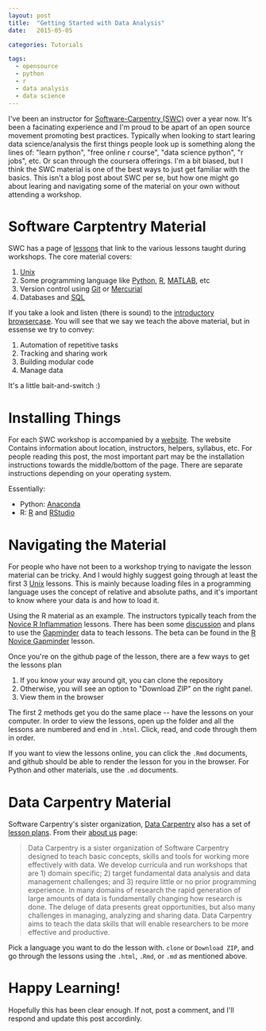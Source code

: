 ```yaml
---
layout: post
title:  "Getting Started with Data Analysis"
date:   2015-05-05

categories: Tutorials

tags:
  - opensource
  - python
  - r
  - data analysis
  - data science
---
```


I've been an instructor for [Software-Carpentry (SWC)](http://software-carpentry.org) over a year now.
It's been a facinating experience and I'm proud to be apart of an open source movement promoting best practices.
Typically when looking to start learing data science/analysis the first things people look up is something along the lines of: "learn python", "free online r course", "data science python", "r jobs", etc.
Or scan through the coursera offerings.
I'm a bit biased, but I think the SWC material is one of the best ways to just get familiar with the basics.
This isn't a blog post about SWC per se, but how one might go about learing and navigating some of the material on your own without attending a workshop.

# Software Carptentry Material

SWC has a page of [lessons](http://software-carpentry.org/lessons.html) that link to the various lessons taught during workshops.
The core material covers:

1. [Unix](http://swcarpentry.github.io/shell-novice/)
2. Some programming language like [Python](http://swcarpentry.github.io/python-novice-inflammation/), [R](http://swcarpentry.github.io/r-novice-inflammation/), [MATLAB](http://swcarpentry.github.io/matlab-novice-inflammation/), etc
3. Version control using [Git](https://github.com/swcarpentry/git-novice) or [Mercurial](https://github.com/swcarpentry/hg-novice)
4. Databases and [SQL](http://swcarpentry.github.io/sql-novice-survey/)

If you take a look and listen (there is sound) to the [introductory browsercase](http://swcarpentry.github.io/slideshows/introducing-software-carpentry/index.html#slide-3).
You will see that we say we teach the above material, but in essense we try to convey:

1. Automation of repetitive tasks
2. Tracking and sharing work
3. Building modular code
4. Manage data

It's a little bait-and-switch :)

# Installing Things

For each SWC workshop is accompanied by a [website](http://chendaniely.github.io/workshop-template-empty/).
The website Contains information about location, instructors, helpers, syllabus, etc.
For people reading this post, the most important part may be the installation instructions towards the middle/bottom of the page.
There are separate instructions depending on your operating system.

Essentially:

 - Python: [Anaconda](http://continuum.io/downloads)
 - R: [R](http://cran.rstudio.com/) and [RStudio](http://www.rstudio.com/products/rstudio/download/)

# Navigating the Material

For people who have not been to a workshop trying to navigate the lesson material can be tricky.
And I would highly suggest going through at least the first 3 [Unix](http://swcarpentry.github.io/shell-novice/) lessons.
This is mainly because loading files in a programming language uses the concept of relative and absolute paths, and it's important to know where your data is and how to load it.

Using the R material as an example.  The instructors typically teach from the [Novice R Inflammation](http://swcarpentry.github.io/r-novice-inflammation/) lessons.  There has been some [discussion](https://github.com/swcarpentry/r-novice-inflammation/pull/65#issuecomment-93483536) and plans to use the [Gapminder](http://www.gapminder.org/) data to teach lessons.  The beta can be found in the [R Novice Gapminder](https://github.com/swcarpentry/r-novice-gapminder) lesson.

Once you're on the github page of the lesson, there are a few ways to get the lessons plan

1. If you know your way around git, you can clone the repository
2. Otherwise, you will see an option to "Download ZIP" on the right panel.
3. View them in the browser

The first 2 methods get you do the same place -- have the lessons on your computer.
In order to view the lessons, open up the folder and all the lessons are numbered and end in `.html`.
Click, read, and code through them in order.

If you want to view the lessons online, you can click the `.Rmd` documents, and github should be able to render the lesson for you in the browser.  For Python and other materials, use the `.md` documents.

# Data Carpentry Material

Software Carpentry's sister organization, [Data Carpentry](http://datacarpentry.org/) also has a set of [lesson plans](http://datacarpentry.org/lesson-dev.html).
From their [about us](http://datacarpentry.org/about.html) page:

> Data Carpentry is a sister organization of Software Carpentry designed to teach basic concepts, skills and tools for working more effectively with data.
We develop curricula and run workshops that are 1) domain specific; 2) target fundamental data analysis and data management challenges; and 3) require little or no prior programming experience.
In many domains of research the rapid generation of large amounts of data is fundamentally changing how research is done. The deluge of data presents great opportunities, but also many challenges in managing, analyzing and sharing data. Data Carpentry aims to teach the data skills that will enable researchers to be more effective and productive.

Pick a language you want to do the lesson with.  `clone` or `Download ZIP`, and go through the lessons using the `.html`, `.Rmd`, or `.md` as mentioned above.

# Happy Learning!
Hopefully this has been clear enough.  If not, post a comment, and I'll respond and update this post accordinly.